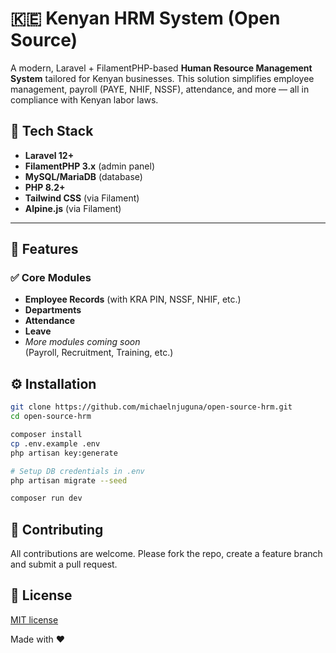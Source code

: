 # 🇰🇪 Kenyan HRM System (Open Source)

A modern, Laravel + FilamentPHP-based **Human Resource Management System** tailored for Kenyan businesses. This solution simplifies employee management, payroll (PAYE, NHIF, NSSF), attendance, and more — all in compliance with Kenyan labor laws.

## 🔧 Tech Stack

-   **Laravel 12+**
-   **FilamentPHP 3.x** (admin panel)
-   **MySQL/MariaDB** (database)
-   **PHP 8.2+**
-   **Tailwind CSS** (via Filament)
-   **Alpine.js** (via Filament)

---

## 🚀 Features

### ✅ Core Modules

-   **Employee Records** (with KRA PIN, NSSF, NHIF, etc.)
-   **Departments**
-   **Attendance**
-   **Leave**
-   _More modules coming soon_  
     (Payroll, Recruitment, Training, etc.)

## ⚙️ Installation

```bash
git clone https://github.com/michaelnjuguna/open-source-hrm.git
cd open-source-hrm

composer install
cp .env.example .env
php artisan key:generate

# Setup DB credentials in .env
php artisan migrate --seed

composer run dev
```

## 🤝 Contributing

All contributions are welcome. Please fork the repo, create a feature branch and submit a pull request.

## 📜 License

[MIT license](LICENSE)

Made with ❤️
